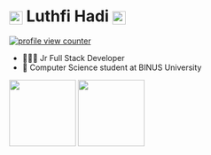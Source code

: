 <h1>
    <a href="https://luthfidi.github.io/Luthfi-Portfolio-Website/index-en">
     <img align="center" width="24px" src="https://media1.giphy.com/media/v1.Y2lkPTc5MGI3NjExejhvNHU5ZXY2MzJudTA5d21mc2F1ZnQ5cDNod3o4b3g3eXdnb2Q5OSZlcD12MV9pbnRlcm5hbF9naWZfYnlfaWQmY3Q9cw/ky4CxPTvUEZOQl5CHq/giphy.webp"></a>
    <span>Luthfi Hadi</span>
    <img align="center" width="24px" src="https://media1.giphy.com/media/v1.Y2lkPTc5MGI3NjExejhvNHU5ZXY2MzJudTA5d21mc2F1ZnQ5cDNod3o4b3g3eXdnb2Q5OSZlcD12MV9pbnRlcm5hbF9naWZfYnlfaWQmY3Q9cw/ky4CxPTvUEZOQl5CHq/giphy.webp"></a>
</h1>

<a href="https://github.com/luthfidi">
    <p align="left"><img src="https://komarev.com/ghpvc/?username=luthfidi&style=flat-square&color=blueviolet" alt="profile view counter"/></p>
</a>

 - 🧑🏽‍💻 Jr Full Stack Developer
 - 🏫 Computer Science student at BINUS University
   
<div style="display: inline_block">
    <img height="120em" src="https://github-readme-stats.vercel.app/api?username=luthfidi&theme=tokyonight&hide_border=true&count_private=true">
    <img height="120em" src="https://github-readme-streak-stats.herokuapp.com/?user=luthfidi&theme=tokyonight&hide_border=true">
</div>
